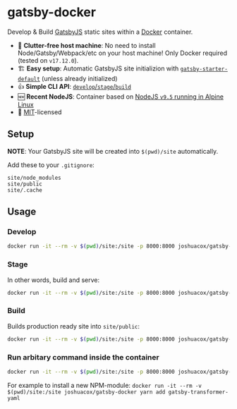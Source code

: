 # gatsby-docker
Develop &amp; Build [GatsbyJS](https://www.gatsbyjs.org/) static sites within a [Docker](https://www.docker.com/) container.

- 🚮  **Clutter-free host machine**: No need to install Node/Gatsby/Webpack/etc on your host machine! Only Docker required (tested on `v17.12.0`).
- 🏗  **Easy setup**: Automatic GatsbyJS site initializion with [`gatsby-starter-default`](http://gatsbyjs.github.io/gatsby-starter-default/) (unless already initialized)
- 👍  **Simple CLI API**: [`develop`/`stage`/`build`](#usage)
- 🆕  **Recent NodeJS**: Container based on [NodeJS `v9.5` running in Alpine Linux](https://github.com/nodejs/docker-node/blob/db3b27c8388136b5e529861d7c3fa12fd8328301/9/alpine/Dockerfile)
- 📃  [MIT](https://github.com/joshuacox/gatsby-docker/blob/master/LICENSE)-licensed



## Setup

**NOTE**: Your GatsbyJS site will be created into `$(pwd)/site` automatically.

Add these to your `.gitignore`:
```
site/node_modules
site/public
site/.cache
```


## Usage

### Develop
```sh
docker run -it --rm -v $(pwd)/site:/site -p 8000:8000 joshuacox/gatsby-docker develop
```

### Stage

In other words, build and serve:
```sh
docker run -it --rm -v $(pwd)/site:/site -p 8000:8000 joshuacox/gatsby-docker stage
```

### Build

Builds production ready site into `site/public`:
```sh
docker run -it --rm -v $(pwd)/site:/site -p 8000:8000 joshuacox/gatsby-docker build
```

### Run arbitary command inside the container
```sh
docker run -it --rm -v $(pwd)/site:/site -p 8000:8000 joshuacox/gatsby-docker <YOUR-COMMAND-HERE>
```

For example to install a new NPM-module: `docker run -it --rm -v $(pwd)/site:/site joshuacox/gatsby-docker yarn add gatsby-transformer-yaml`
